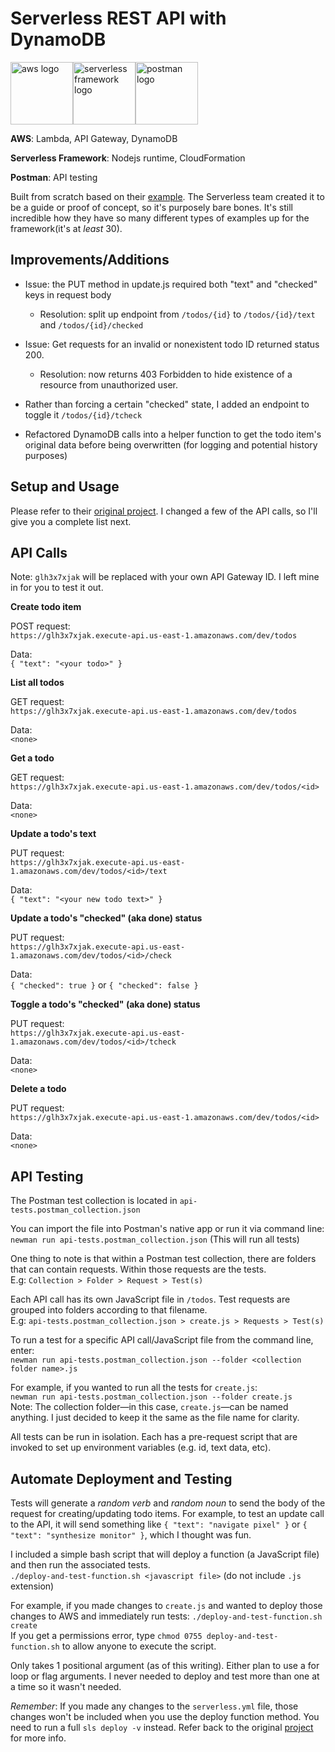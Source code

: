 # Serverless REST API with DynamoDB

<a href="https://aws.amazon.com"><img src="https://upload.wikimedia.org/wikipedia/commons/thumb/9/93/Amazon_Web_Services_Logo.svg/640px-Amazon_Web_Services_Logo.svg.png" alt="aws logo" height="100"/></a><a href="https://serverless.com"><img src="https://files.readme.io/ffb4c59-Serverless.png" alt="serverless framework logo" height="100"/></a><a href="https://www.getpostman.com/"><img src="https://assets.getpostman.com/common-share/postman-logo-horizontal-white.svg" alt="postman logo" height="100"/></a>

**AWS**: Lambda, API Gateway, DynamoDB

**Serverless Framework**: Nodejs runtime, CloudFormation

**Postman**: API testing

Built from scratch based on their [example](https://github.com/serverless/examples/tree/master/aws-node-rest-api-with-dynamodb). The Serverless team created it to be a guide or proof of concept, so it's purposely bare bones. It's still incredible how they have so many different types of examples up for the framework(it's at *least* 30).

## Improvements/Additions

* Issue: the PUT method in update.js required both "text" and "checked" keys in request body
    * Resolution: split up endpoint from `/todos/{id}` to `/todos/{id}/text` and `/todos/{id}/checked`<br>
    
* Issue: Get requests for an invalid or nonexistent todo ID returned status 200.
    * Resolution: now returns 403 Forbidden to hide existence of a resource from unauthorized user.<br>
    
* Rather than forcing a certain "checked" state, I added an endpoint to toggle it `/todos/{id}/tcheck`

* Refactored DynamoDB calls into a helper function to get the todo item's original data before being overwritten (for logging and potential history purposes)

## Setup and Usage

Please refer to their [original project](https://github.com/serverless/examples/tree/master/aws-node-rest-api-with-dynamodb). I changed a few of the API calls, so I'll give you a complete list next.

## API Calls<br>
Note: `glh3x7xjak` will be replaced with your own API Gateway ID. I left mine in for you to test it out.

**Create todo item**

POST request:<br>
`https://glh3x7xjak.execute-api.us-east-1.amazonaws.com/dev/todos`

Data:<br>
`{ "text": "<your todo>" }`

**List all todos**

GET request:<br>
`https://glh3x7xjak.execute-api.us-east-1.amazonaws.com/dev/todos`

Data:<br>
`<none>`

**Get a todo**

GET request:<br>
`https://glh3x7xjak.execute-api.us-east-1.amazonaws.com/dev/todos/<id>`

Data:<br>
`<none>`

**Update a todo's text**

PUT request:<br>
`https://glh3x7xjak.execute-api.us-east-1.amazonaws.com/dev/todos/<id>/text`

Data:<br>
`{ "text": "<your new todo text>" }`

**Update a todo's "checked" (aka done) status**

PUT request:<br>
`https://glh3x7xjak.execute-api.us-east-1.amazonaws.com/dev/todos/<id>/check`

Data:<br>
`{ "checked": true }` or `{ "checked": false }`

**Toggle a todo's "checked" (aka done) status**

PUT request:<br>
`https://glh3x7xjak.execute-api.us-east-1.amazonaws.com/dev/todos/<id>/tcheck`

Data:<br>
`<none>`

**Delete a todo**

PUT request:<br>
`https://glh3x7xjak.execute-api.us-east-1.amazonaws.com/dev/todos/<id>`

Data:<br>
`<none>`

## API Testing

The Postman test collection is located in `api-tests.postman_collection.json`

You can import the file into Postman's native app or run it via command line:<br>
`newman run api-tests.postman_collection.json` (This will run all tests)

One thing to note is that within a Postman test collection, there are folders that can contain requests.
Within those requests are the tests.<br>
E.g: `Collection > Folder > Request > Test(s)`

Each API call has its own JavaScript file in `/todos`. Test requests are grouped into folders according to that filename.<br>
E.g: `api-tests.postman_collection.json > create.js > Requests > Test(s)`

To run a test for a specific API call/JavaScript file from the command line, enter:<br>
`newman run api-tests.postman_collection.json --folder <collection folder name>.js`

For example, if you wanted to run all the tests for `create.js`:<br>
`newman run api-tests.postman_collection.json --folder create.js`<br>
Note: The collection folder&mdash;in this case, `create.js`&mdash;can be named anything. I just decided to keep it the same as the file name for clarity.

All tests can be run in isolation. Each has a pre-request script that are invoked to set up environment variables (e.g. id, text data, etc).

## Automate Deployment and Testing

Tests will generate a *random verb* and *random noun* to send the body of the request for creating/updating todo items.
For example, to test an update call to the API, it will send something like `{ "text": "navigate pixel" }` or `{ "text": "synthesize monitor" }`, which I thought was fun.

I included a simple bash script that will deploy a function (a JavaScript file) and then run the associated tests.<br>
`./deploy-and-test-function.sh <javascript file>` (do not include `.js` extension)<br>

For example, if you made changes to `create.js` and wanted to deploy those changes to AWS and immediately run tests:
`./deploy-and-test-function.sh create`<br>
If you get a permissions error, type `chmod 0755 deploy-and-test-function.sh` to allow anyone to execute the script.

Only takes 1 positional argument (as of this writing). Either plan to use a for loop or flag arguments. I never needed to deploy and test more than one at a time so it wasn't needed.

*Remember*: If you made any changes to the `serverless.yml` file, those changes won't be included when you use the deploy function method. You need to run a full `sls deploy -v` instead. Refer back to the original [project](https://github.com/serverless/examples/tree/master/aws-node-rest-api-with-dynamodb) for more info.

